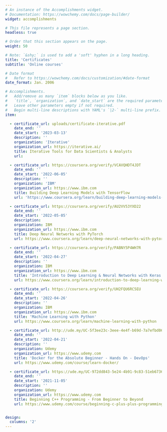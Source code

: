 ```yaml
---
# An instance of the Accomplishments widget.
# Documentation: https://wowchemy.com/docs/page-builder/
widget: accomplishments

# This file represents a page section.
headless: true

# Order that this section appears on the page.
weight: 50

# Note: `&shy;` is used to add a 'soft' hyphen in a long heading.
title: 'Certificates'
subtitle: 'Online courses'

# Date format
#   Refer to https://wowchemy.com/docs/customization/#date-format
date_format: Jan. 2006

# Accomplishments.
#   Add/remove as many `item` blocks below as you like.
#   `title`, `organization`, and `date_start` are the required parameters.
#   Leave other parameters empty if not required.
#   Begin multi-line descriptions with YAML's `|2-` multi-line prefix.
item:

  - certificate_url: uploads/certificate-iterative.pdf
    date_end: ''
    date_start: '2023-03-13'
    description: ''
    organization: 'Iterative'
    organization_url: https://iterative.ai/
    title: Iterative Tools for Data Scientists & Analysts
    url:

  - certificate_url: https://coursera.org/verify/VCAVQHDT4JDT
    date_end: ''
    date_start: '2022-06-05'
    description: ''
    organization: 'IBM'
    organization_url: https://www.ibm.com
    title: Building Deep Learning Models with TensorFlow
    url: 'https://www.coursera.org/learn/building-deep-learning-models-with-tensorflow'

  - certificate_url: https://coursera.org/verify/AU2VV53YXD22
    date_end: ''
    date_start: '2022-05-05'
    description:
    organization: IBM
    organization_url: https://www.ibm.com
    title: Deep Neural Networks with PyTorch
    url: https://www.coursera.org/learn/deep-neural-networks-with-pytorch

  - certificate_url: https://coursera.org/verify/PABNY5P4WH7R
    date_end: ''
    date_start: '2022-04-27'
    description: ''
    organization: IBM
    organization_url: https://www.ibm.com
    title: 'Introduction to Deep Learning & Neural Networks with Keras'
    url: https://www.coursera.org/learn/introduction-to-deep-learning-with-keras

  - certificate_url: https://coursera.org/verify/UH2FQU6RC5EU
    date_end: ''
    date_start: '2022-04-26'
    description: ''
    organization: IBM
    organization_url: https://www.ibm.com
    title: 'Machine Learning with Python'
    url: https://www.coursera.org/learn/machine-learning-with-python

  - certificate_url: http://ude.my/UC-5f3ee23c-3eee-4e4f-b69d-7a7efbd06ae2
    date_end: ''
    date_start: '2022-04-21'
    description: ''
    organization: Udemy
    organization_url: https://www.udemy.com
    title: 'Docker for the Absolute Beginner - Hands On - DevOps'
    url: https://www.udemy.com/course/learn-docker/

  - certificate_url: https://ude.my/UC-972dd843-5e24-4b91-9c83-51eb673606dd
    date_end: ''
    date_start: '2021-11-05'
    description: ''
    organization: Udemy
    organization_url: https://www.udemy.com
    title: Beginning C++ Programming - From Beginner to Beyond
    url: https://www.udemy.com/course/beginning-c-plus-plus-programming/


design:
  columns: '2'
---
```

